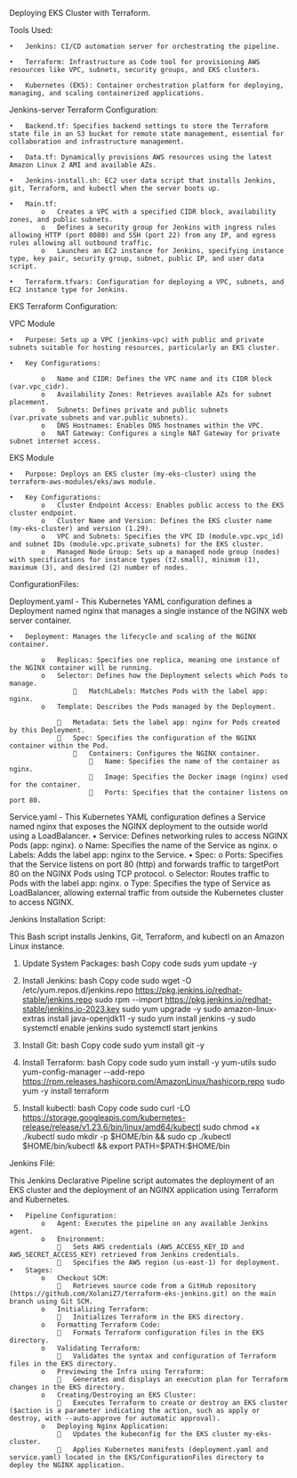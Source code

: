 Deploying EKS Cluster with Terraform.

Tools Used:

    •	Jenkins: CI/CD automation server for orchestrating the pipeline.

    •	Terraform: Infrastructure as Code tool for provisioning AWS resources like VPC, subnets, security groups, and EKS clusters.

    •	Kubernetes (EKS): Container orchestration platform for deploying, managing, and scaling containerized applications.

Jenkins-server Terraform Configuration:

    •	Backend.tf: Specifies backend settings to store the Terraform state file in an S3 bucket for remote state management, essential for collaboration and infrastructure management.

    •	Data.tf: Dynamically provisions AWS resources using the latest Amazon Linux 2 AMI and available AZs.

    •	Jenkins-install.sh: EC2 user data script that installs Jenkins, git, Terraform, and kubectl when the server boots up.

    •	Main.tf:
            o	Creates a VPC with a specified CIDR block, availability zones, and public subnets.
            o	Defines a security group for Jenkins with ingress rules allowing HTTP (port 8080) and SSH (port 22) from any IP, and egress rules allowing all outbound traffic.
            o	Launches an EC2 instance for Jenkins, specifying instance type, key pair, security group, subnet, public IP, and user data script.

    •	Terraform.tfvars: Configuration for deploying a VPC, subnets, and EC2 instance type for Jenkins.

EKS Terraform Configuration:

VPC Module

    •	Purpose: Sets up a VPC (jenkins-vpc) with public and private subnets suitable for hosting resources, particularly an EKS cluster.

    •	Key Configurations:

            o	Name and CIDR: Defines the VPC name and its CIDR block (var.vpc_cidr).
            o	Availability Zones: Retrieves available AZs for subnet placement.
            o	Subnets: Defines private and public subnets (var.private_subnets and var.public_subnets).
            o	DNS Hostnames: Enables DNS hostnames within the VPC.
            o	NAT Gateway: Configures a single NAT Gateway for private subnet internet access.

EKS Module

    •	Purpose: Deploys an EKS cluster (my-eks-cluster) using the terraform-aws-modules/eks/aws module.

    •	Key Configurations:
            o	Cluster Endpoint Access: Enables public access to the EKS cluster endpoint.
            o	Cluster Name and Version: Defines the EKS cluster name (my-eks-cluster) and version (1.29).
            o	VPC and Subnets: Specifies the VPC ID (module.vpc.vpc_id) and subnet IDs (module.vpc.private_subnets) for the EKS cluster.
            o	Managed Node Group: Sets up a managed node group (nodes) with specifications for instance types (t2.small), minimum (1), maximum (3), and desired (2) number of nodes.

ConfigurationFiles:

Deployment.yaml - This Kubernetes YAML configuration defines a Deployment named nginx that manages a single instance of the NGINX web server container.

    •	Deployment: Manages the lifecycle and scaling of the NGINX container.

            o	Replicas: Specifies one replica, meaning one instance of the NGINX container will be running.
            o	Selector: Defines how the Deployment selects which Pods to manage.
                    	MatchLabels: Matches Pods with the label app: nginx.
            o	Template: Describes the Pods managed by the Deployment.

                	Metadata: Sets the label app: nginx for Pods created by this Deployment.
                	Spec: Specifies the configuration of the NGINX container within the Pod.
                    	Containers: Configures the NGINX container.
                        	Name: Specifies the name of the container as nginx.
                        	Image: Specifies the Docker image (nginx) used for the container.
                        	Ports: Specifies that the container listens on port 80.
Service.yaml - This Kubernetes YAML configuration defines a Service named nginx that exposes the NGINX deployment to the outside world using a LoadBalancer.
    •	Service: Defines networking rules to access NGINX Pods (app: nginx).
            o	Name: Specifies the name of the Service as nginx.
            o	Labels: Adds the label app: nginx to the Service.
    •	Spec:
            o	Ports: Specifies that the Service listens on port 80 (http) and forwards traffic to targetPort 80 on the NGINX Pods using TCP protocol.
            o	Selector: Routes traffic to Pods with the label app: nginx.
            o	Type: Specifies the type of Service as LoadBalancer, allowing external traffic from outside the Kubernetes cluster to access NGINX.

Jenkins Installation Script:

This Bash script installs Jenkins, Git, Terraform, and kubectl on an Amazon Linux instance.

1.	Update System Packages:
    bash
    Copy code
    suds yum update -y

2.	Install Jenkins:
    bash
    Copy code
    sudo wget -O /etc/yum.repos.d/jenkins.repo https://pkg.jenkins.io/redhat-stable/jenkins.repo
    sudo rpm --import https://pkg.jenkins.io/redhat-stable/jenkins.io-2023.key
    sudo yum upgrade -y
    sudo amazon-linux-extras install java-openjdk11 -y
    sudo yum install jenkins -y
    sudo systemctl enable jenkins
    sudo systemctl start jenkins

3.	Install Git:
    bash
    Copy code
    sudo yum install git -y

4.	Install Terraform:
    bash
    Copy code
    sudo yum install -y yum-utils
    sudo yum-config-manager --add-repo https://rpm.releases.hashicorp.com/AmazonLinux/hashicorp.repo
    sudo yum -y install terraform

5.	Install kubectl:
    bash
    Copy code
    sudo curl -LO https://storage.googleapis.com/kubernetes-release/release/v1.23.6/bin/linux/amd64/kubectl
    sudo chmod +x ./kubectl
    sudo mkdir -p $HOME/bin && sudo cp ./kubectl $HOME/bin/kubectl && export PATH=$PATH:$HOME/bin

Jenkins Filé:

This Jenkins Declarative Pipeline script automates the deployment of an EKS cluster and the deployment of an NGINX application using Terraform and Kubernetes.

    •	Pipeline Configuration:
            o	Agent: Executes the pipeline on any available Jenkins agent.
            o	Environment:
                	Sets AWS credentials (AWS_ACCESS_KEY_ID and AWS_SECRET_ACCESS_KEY) retrieved from Jenkins credentials.
                	Specifies the AWS region (us-east-1) for deployment.
    •	Stages:
            o	Checkout SCM:
                	Retrieves source code from a GitHub repository (https://github.com/XolaniZ7/terraform-eks-jenkins.git) on the main branch using Git SCM.
            o	Initializing Terraform:
                	Initializes Terraform in the EKS directory.
            o	Formatting Terraform Code:
                	Formats Terraform configuration files in the EKS directory.
            o	Validating Terraform:
                	Validates the syntax and configuration of Terraform files in the EKS directory.
            o	Previewing the Infra using Terraform:
                	Generates and displays an execution plan for Terraform changes in the EKS directory.
            o	Creating/Destroying an EKS Cluster:
                	Executes Terraform to create or destroy an EKS cluster ($action is a parameter indicating the action, such as apply or destroy, with --auto-approve for automatic approval).
            o	Deploying Nginx Application:
                	Updates the kubeconfig for the EKS cluster my-eks-cluster.
                	Applies Kubernetes manifests (deployment.yaml and service.yaml) located in the EKS/ConfigurationFiles directory to deploy the NGINX application.






